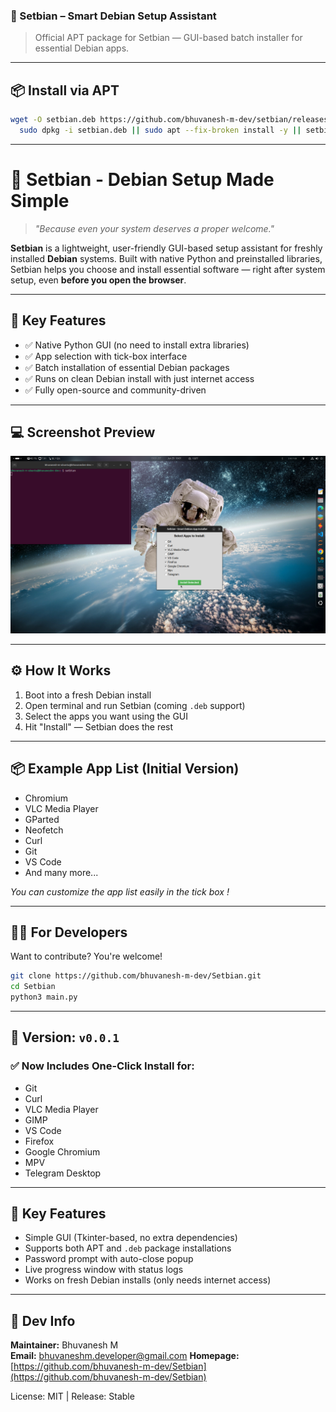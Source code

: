### 🧰 Setbian – Smart Debian Setup Assistant

> Official APT package for Setbian — GUI-based batch installer for essential Debian apps.

---

## 📦 Install via APT

```bash
wget -O setbian.deb https://github.com/bhuvanesh-m-dev/setbian/releases/download/v0.0.1/setbian-0.0.1.deb && \
  sudo dpkg -i setbian.deb || sudo apt --fix-broken install -y || setbian
```

---

# 🧰 Setbian - Debian Setup Made Simple

> *"Because even your system deserves a proper welcome."*

**Setbian** is a lightweight, user-friendly GUI-based setup assistant for freshly installed **Debian** systems. Built with native Python and preinstalled libraries, Setbian helps you choose and install essential software — right after system setup, even **before you open the browser**.

---

## 🚀 Key Features

* ✅ Native Python GUI (no need to install extra libraries)
* ✅ App selection with tick-box interface
* ✅ Batch installation of essential Debian packages
* ✅ Runs on clean Debian install with just internet access
* ✅ Fully open-source and community-driven

---

## 💻 Screenshot Preview

<img src="https://raw.githubusercontent.com/bhuvanesh-m-dev/setbian/refs/heads/main/setbian/screenshot1.png" alt="Setbian Project Preview" width="1000">

---

## ⚙️ How It Works

1. Boot into a fresh Debian install
2. Open terminal and run Setbian (coming `.deb` support)
3. Select the apps you want using the GUI
4. Hit "Install" — Setbian does the rest

---

## 📦 Example App List (Initial Version)

* Chromium
* VLC Media Player
* GParted
* Neofetch
* Curl
* Git
* VS Code
* And many more...

*You can customize the app list easily in the tick box !*

---

## 🧑‍💻 For Developers

Want to contribute? You're welcome!

```bash
git clone https://github.com/bhuvanesh-m-dev/Setbian.git
cd Setbian
python3 main.py
```

---

## 🔖 Version: `v0.0.1`

### ✅ Now Includes One-Click Install for:

* Git
* Curl
* VLC Media Player
* GIMP
* VS Code
* Firefox
* Google Chromium
* MPV
* Telegram Desktop

---

## 🎯 Key Features

* Simple GUI (Tkinter-based, no extra dependencies)
* Supports both APT and `.deb` package installations
* Password prompt with auto-close popup
* Live progress window with status logs
* Works on fresh Debian installs (only needs internet access)

---

## 🔧 Dev Info

**Maintainer:** Bhuvanesh M  
**Email:** [bhuvaneshm.developer@gmail.com](mailto:bhuvaneshm.developer@gmail.com)
**Homepage:** [https://github.com/bhuvanesh-m-dev/Setbian](https://github.com/bhuvanesh-m-dev/Setbian)

License: MIT | Release: Stable
